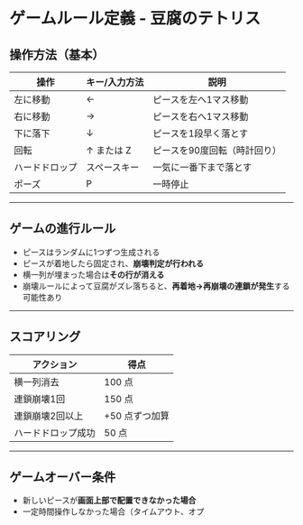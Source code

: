 # ゲームルール定義 - 豆腐のテトリス

## 操作方法（基本）

| 操作       | キー/入力方法 | 説明                             |
|------------|---------------|----------------------------------|
| 左に移動   | ←             | ピースを左へ1マス移動           |
| 右に移動   | →             | ピースを右へ1マス移動           |
| 下に落下   | ↓             | ピースを1段早く落とす           |
| 回転       | ↑ または Z    | ピースを90度回転（時計回り）    |
| ハードドロップ | スペースキー   | 一気に一番下まで落とす         |
| ポーズ     | P             | 一時停止                        |

---

## ゲームの進行ルール

- ピースはランダムに1つずつ生成される
- ピースが着地したら固定され、**崩壊判定が行われる**
- 横一列が埋まった場合は**その行が消える**
- 崩壊ルールによって豆腐がズレ落ちると、**再着地→再崩壊の連鎖が発生**する可能性あり

---

## スコアリング

| アクション         | 得点       |
|--------------------|------------|
| 横一列消去         | 100 点     |
| 連鎖崩壊1回        | 150 点     |
| 連鎖崩壊2回以上     | +50 点ずつ加算 |
| ハードドロップ成功 | 50 点      |

---

## ゲームオーバー条件

- 新しいピースが**画面上部で配置できなかった場合**
- 一定時間操作しなかった場合（タイムアウト、オプ
